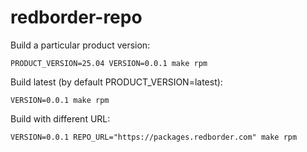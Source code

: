 # redborder-repo

Build a particular product version:

```
PRODUCT_VERSION=25.04 VERSION=0.0.1 make rpm
```

Build latest (by default PRODUCT_VERSION=latest):

```
VERSION=0.0.1 make rpm
```

Build with different URL:
```
VERSION=0.0.1 REPO_URL="https://packages.redborder.com" make rpm
```